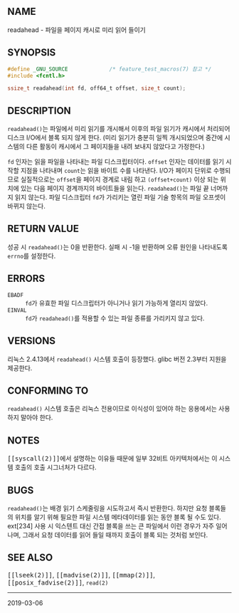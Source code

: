 ## NAME

readahead - 파일을 페이지 캐시로 미리 읽어 들이기

## SYNOPSIS

```c
#define _GNU_SOURCE             /* feature_test_macros(7) 참고 */
#include <fcntl.h>

ssize_t readahead(int fd, off64_t offset, size_t count);
```

## DESCRIPTION

`readahead()`는 파일에서 미리 읽기를 개시해서 이후의 파일 읽기가 캐시에서 처리되어 디스크 I/O에서 블록 되지 않게 한다. (미리 읽기가 충분히 일찍 개시되었으며 중간에 시스템의 다른 활동이 캐시에서 그 페이지들을 내려 보내지 않았다고 가정한다.)

`fd` 인자는 읽을 파일을 나타내는 파일 디스크립터이다. `offset` 인자는 데이터를 읽기 시작할 지점을 나타내며 `count`는 읽을 바이트 수를 나타낸다. I/O가 페이지 단위로 수행되므로 실질적으로는 `offset`을 페이지 경계로 내림 하고 `(offset+count)` 이상 되는 위치에 있는 다음 페이지 경계까지의 바이트들을 읽는다. `readahead()`는 파일 끝 너머까지 읽지 않는다. 파일 디스크립터 `fd`가 가리키는 열린 파일 기술 항목의 파일 오프셋이 바뀌지 않는다.

## RETURN VALUE

성공 시 `readahead()`는 0을 반환한다. 실패 시 -1을 반환하며 오류 원인을 나타내도록 `errno`를 설정한다.

## ERRORS

<dl>
<dt><code>EBADF</code></dt>
<dd><code>fd</code>가 유효한 파일 디스크립터가 아니거나 읽기 가능하게 열리지 않았다.</dd>
<dt><code>EINVAL</code></dt>
<dd><code>fd</code>가 <code>readahead()</code>를 적용할 수 있는 파일 종류를 가리키지 않고 있다.</dd>
</dl>

## VERSIONS

리눅스 2.4.13에서 `readahead()` 시스템 호출이 등장했다. glibc 버전 2.3부터 지원을 제공한다.

## CONFORMING TO

`readahead()` 시스템 호출은 리눅스 전용이므로 이식성이 있어야 하는 응용에서는 사용하지 말아야 한다.

## NOTES

<tt>[[syscall(2)]]</tt>에서 설명하는 이유들 때문에 일부 32비트 아키텍처에서는 이 시스템 호출의 호출 시그너처가 다르다.

## BUGS

`readahead()`는 배경 읽기 스케줄링을 시도하고서 즉시 반환한다. 하지만 요청 블록들의 위치를 알기 위해 필요한 파일 시스템 메타데이터를 읽는 동안 블록 될 수도 있다. ext[234] 사용 시 익스텐트 대신 간접 블록을 쓰는 큰 파일에서 이런 경우가 자주 일어나며, 그래서 요청 데이터를 읽어 들일 때까지 호출이 블록 되는 것처럼 보인다.

## SEE ALSO

<tt>[[lseek(2)]]</tt>, <tt>[[madvise(2)]]</tt>, <tt>[[mmap(2)]]</tt>, <tt>[[posix_fadvise(2)]]</tt>, `read(2)`

----

2019-03-06
